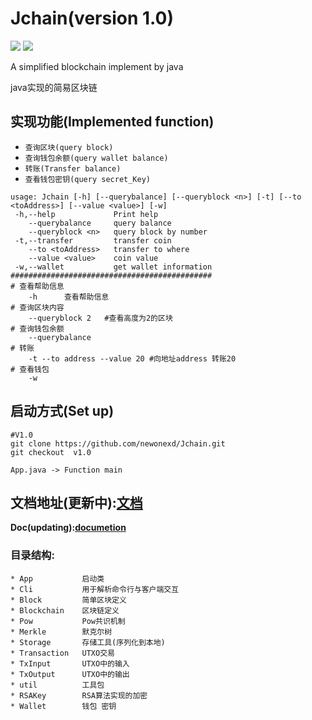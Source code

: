 # Jchain(version 1.0)
![](https://img.shields.io/github/license/newonexd/Jchain) ![](https://img.shields.io/github/languages/code-size/newonexd/Jchain)


A simplified blockchain implement by java

java实现的简易区块链

## 实现功能(Implemented function)

* ``查询区块(query block)``
* ``查询钱包余额(query wallet balance)``
* ``转账(Transfer balance)``
* ``查看钱包密钥(query secret_Key)``

```
usage: Jchain [-h] [--querybalance] [--queryblock <n>] [-t] [--to <toAddress>] [--value <value>] [-w]
 -h,--help             Print help
    --querybalance     query balance
    --queryblock <n>   query block by number
 -t,--transfer         transfer coin
    --to <toAddress>   transfer to where
    --value <value>    coin value
 -w,--wallet           get wallet information
#############################################
# 查看帮助信息
    -h      查看帮助信息
# 查询区块内容
    --queryblock 2   #查看高度为2的区块
# 查询钱包余额
    --querybalance 
# 转账
    -t --to address --value 20 #向地址address 转账20
# 查看钱包
    -w 
```

## 启动方式(Set up)
```
#V1.0
git clone https://github.com/newonexd/Jchain.git
git checkout  v1.0
```

``App.java -> Function main``

## 文档地址(更新中):[文档](https://ifican.top/2020/05/19/blog/blockchain/Jchain1/)
**Doc(updating):[documetion](https://ifican.top/2020/05/19/blog/blockchain/Jchain1/)**

### 目录结构:
    * App           启动类
    * Cli           用于解析命令行与客户端交互
    * Block         简单区块定义
    * Blockchain    区块链定义
    * Pow           Pow共识机制
    * Merkle        默克尔树
    * Storage       存储工具(序列化到本地)
    * Transaction   UTXO交易
    * TxInput       UTXO中的输入
    * TxOutput      UTXO中的输出
    * util          工具包
    * RSAKey        RSA算法实现的加密
    * Wallet        钱包 密钥
